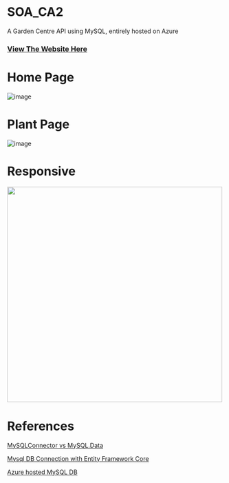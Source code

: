 # SOA_CA2
A Garden Centre API using MySQL, entirely hosted on Azure

### [View The Website Here](https://soaca220231127181925.azurewebsites.net/)


# Home Page
![image](https://github.com/nfield0/SOA_CA2/assets/92158821/1ad1b7ea-f55a-4249-924c-3ff6ca61cf09)

# Plant Page
![image](https://github.com/nfield0/SOA_CA2/assets/92158821/178ce94f-4df9-476b-a9f6-64d49bcfa440)

# Responsive
<img src="https://github.com/nfield0/SOA_CA2/assets/92158821/20f41ba4-b25a-446c-bc92-3353265de14b" width=500px/>


# References
[MySQLConnector vs MySQL.Data](https://mysqlconnector.net/tutorials/migrating-from-connector-net/)

[Mysql DB Connection with Entity Framework Core](https://dev.to/ruben_j/using-mysql-with-entity-framework-core-and-asp-net-core-1010) 

[Azure hosted MySQL DB](https://learn.microsoft.com/en-us/aspnet/identity/overview/getting-started/aspnet-identity-using-mysql-storage-with-an-entityframework-mysql-provider) 
